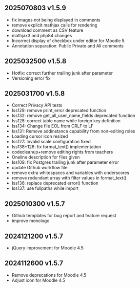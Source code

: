 ## 2025070803 v1.5.9
* fix images not being displayed in comments
* remove explicit mathjax calls for rendering
* download comment as CSV feature
* mathjax3 and php84 changes
* Incorrect display of checkbox under editor for Moodle 5
* Annotation separation: Public Private and All comments

## 2025032500 v1.5.8
* Hotfix: correct further trailing junk after parameter 
* Versioning error fix


## 2025031700 v1.5.8
* Correct Privacy API tests
* Iss129: remove print_error deprecated function
* Iss132: remove get_all_user_name_fields deprecated function
* Iss128: correct table name while foreign key definition
* Iss134: Change file EOL from CRLF to LF
* Iss131: Remove addinstance capability from non-editing roles
* Loading cursor icon resized
* Iss127: Invalid scale configuration fixed
* Iss138+126: fix format_text() implementation
* codecleanup+remove editing rights from teachers
* Oneline description for files given
* Iss109: fix Postgres trailing junk after parameter error
* update Github workflow file
* remove extra whitespaces and variables with underscores
* remove redundant array with filter values in format_text()
* Iss136: replace deprecated error() function
* Iss137: use fullpaths while import



## 2025010300 v1.5.7
* Github templates for bug report and feature request
* improve monologo

## 2024121200 v1.5.7
* jQuery improvement for Moodle 4.5

## 2024112600 v1.5.7
* Remove deprecations for Moodle 4.5
* Adjust icon for Moodle 4.5
